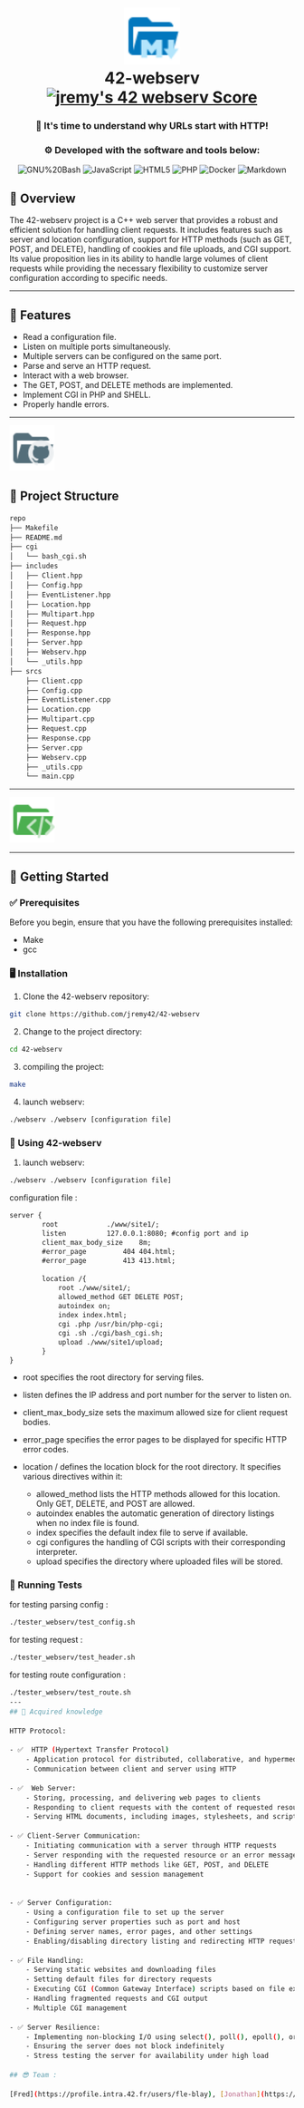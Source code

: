 
<div align="center">
<h1 align="center">
<img src="https://raw.githubusercontent.com/PKief/vscode-material-icon-theme/ec559a9f6bfd399b82bb44393651661b08aaf7ba/icons/folder-markdown-open.svg" width="100" />
<br>
42-webserv <a href="https://github.com/JaeSeoKim/badge42"><img src="https://badge42.vercel.app/api/v2/cl27cprhd001109mercwbbu5l/project/2772872" alt="jremy's 42 webserv Score" /></a>
</h1>
<h3 align="center">📍 It's time to understand why URLs start with HTTP!</h3>
<h3 align="center">⚙️ Developed with the software and tools below:</h3>

<p align="center">
<img src="https://img.shields.io/badge/GNU%20Bash-4EAA25.svg?style=for-the-badge&logo=GNU-Bash&logoColor=white" alt="GNU%20Bash" />
<img src="https://img.shields.io/badge/JavaScript-F7DF1E.svg?style=for-the-badge&logo=JavaScript&logoColor=black" alt="JavaScript" />
<img src="https://img.shields.io/badge/HTML5-E34F26.svg?style=for-the-badge&logo=HTML5&logoColor=white" alt="HTML5" />
<img src="https://img.shields.io/badge/PHP-777BB4.svg?style=for-the-badge&logo=PHP&logoColor=white" alt="PHP" />
<img src="https://img.shields.io/badge/Docker-2496ED.svg?style=for-the-badge&logo=Docker&logoColor=white" alt="Docker" />
<img src="https://img.shields.io/badge/Markdown-000000.svg?style=for-the-badge&logo=Markdown&logoColor=white" alt="Markdown" />
</p>
</div>


## 📍 Overview

The 42-webserv project is a C++ web server that provides a robust and efficient solution for handling client requests. It includes features such as server and location configuration, support for HTTP methods (such as GET, POST, and DELETE), handling of cookies and file uploads, and CGI support. Its value proposition lies in its ability to handle large volumes of client requests while providing the necessary flexibility to customize server configuration according to specific needs.

---

## 💫 Features

- Read a configuration file.
- Listen on multiple ports simultaneously.
- Multiple servers can be configured on the same port.
- Parse and serve an HTTP request.
- Interact with a web browser.
- The GET, POST, and DELETE methods are implemented.
- Implement CGI in PHP and SHELL.
- Properly handle errors.

---


<img src="https://raw.githubusercontent.com/PKief/vscode-material-icon-theme/ec559a9f6bfd399b82bb44393651661b08aaf7ba/icons/folder-github-open.svg" width="80" />

## 📂 Project Structure


```bash
repo
├── Makefile
├── README.md
├── cgi
│   └── bash_cgi.sh
├── includes
│   ├── Client.hpp
│   ├── Config.hpp
│   ├── EventListener.hpp
│   ├── Location.hpp
│   ├── Multipart.hpp
│   ├── Request.hpp
│   ├── Response.hpp
│   ├── Server.hpp
│   ├── Webserv.hpp
│   └── _utils.hpp
├── srcs
    ├── Client.cpp
    ├── Config.cpp
    ├── EventListener.cpp
    ├── Location.cpp
    ├── Multipart.cpp
    ├── Request.cpp
    ├── Response.cpp
    ├── Server.cpp
    ├── Webserv.cpp
    ├── _utils.cpp
    └── main.cpp


```

---

<img src="https://raw.githubusercontent.com/PKief/vscode-material-icon-theme/ec559a9f6bfd399b82bb44393651661b08aaf7ba/icons/folder-src-open.svg" width="80" />


---

## 🚀 Getting Started

### ✅ Prerequisites

Before you begin, ensure that you have the following prerequisites installed:
- Make
- gcc

### 🖥 Installation

1. Clone the 42-webserv repository:
```sh
git clone https://github.com/jremy42/42-webserv
```

2. Change to the project directory:
```sh
cd 42-webserv
```

3. compiling the project:
```sh
make
```

4. launch webserv:
```sh
./webserv ./webserv [configuration file]
```

### 🤖 Using 42-webserv

1. launch webserv:
```sh
./webserv ./webserv [configuration file]
```

configuration file :
```
server {
		root 			./www/site1/;
		listen			127.0.0.1:8080; #config port and ip 
		client_max_body_size	8m; 
		#error_page 		404 404.html;
		#error_page 		413 413.html;

		location /{
			root ./www/site1/;
			allowed_method GET DELETE POST;
			autoindex on;
			index index.html;
			cgi .php /usr/bin/php-cgi;
			cgi .sh ./cgi/bash_cgi.sh;
			upload ./www/site1/upload;
		}
}
```
- root specifies the root directory for serving files.

- listen defines the IP address and port number for the server to listen on.

- client_max_body_size sets the maximum allowed size for client request bodies.

- error_page specifies the error pages to be displayed for specific HTTP error codes.

- location / defines the location block for the root directory. It specifies various directives within it:
    - allowed_method lists the HTTP methods allowed for this location. Only GET, DELETE, and POST are allowed.
    - autoindex enables the automatic generation of directory listings when no index file is found.
    - index specifies the default index file to serve if available.
    - cgi configures the handling of CGI scripts with their corresponding interpreter.
    - upload specifies the directory where uploaded files will be stored.

### 🧪 Running Tests

for testing parsing config :
```sh
./tester_webserv/test_config.sh
```

for testing request :
```sh
./tester_webserv/test_header.sh
```

for testing route configuration : 
```sh
./tester_webserv/test_route.sh
---
## 👏 Acquired knowledge

HTTP Protocol:

- ✅  HTTP (Hypertext Transfer Protocol)
    - Application protocol for distributed, collaborative, and hypermedia information systems
    - Communication between client and server using HTTP

- ✅  Web Server:
    - Storing, processing, and delivering web pages to clients
    - Responding to client requests with the content of requested resources
    - Serving HTML documents, including images, stylesheets, and scripts

- ✅ Client-Server Communication:
    - Initiating communication with a server through HTTP requests
    - Server responding with the requested resource or an error message
    - Handling different HTTP methods like GET, POST, and DELETE
    - Support for cookies and session management


- ✅ Server Configuration:
    - Using a configuration file to set up the server
    - Configuring server properties such as port and host
    - Defining server names, error pages, and other settings
    - Enabling/disabling directory listing and redirecting HTTP requests

- ✅ File Handling:
    - Serving static websites and downloading files
    - Setting default files for directory requests
    - Executing CGI (Common Gateway Interface) scripts based on file extensions
    - Handling fragmented requests and CGI output
    - Multiple CGI management

- ✅ Server Resilience:
    - Implementing non-blocking I/O using select(), poll(), epoll(), or equivalent
    - Ensuring the server does not block indefinitely
    - Stress testing the server for availability under high load

## 😎 Team :

[Fred](https://profile.intra.42.fr/users/fle-blay), [Jonathan](https://profile.intra.42.fr/users/jremy) 
